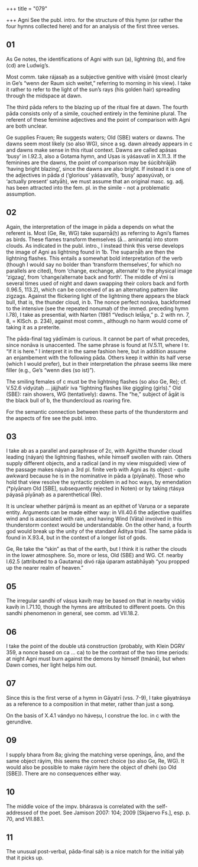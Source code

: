 +++
title = "079"

+++
Agni See the publ. intro. for the structure of this hymn (or rather the four hymns collected here) and for an analysis of the first three verses.


## 01
As Ge notes, the identifications of Agni with sun (a), lightning (b), and fire (cd) are Ludwig’s.

Most comm. take rájasaḥ as a subjective genitive with visāré (most clearly in Ge’s “wenn der Raum sich weitet,” referring to morning in his view). I take it rather to refer to the light of the sun’s rays (his golden hair) spreading through the midspace at dawn.

The third pāda refers to the blazing up of the ritual fire at dawn. The fourth pāda consists only of a simile, couched entirely in the feminine plural. The referent of these feminine adjectives and the point of comparison with Agni are both unclear.

Ge supplies Frauen; Re suggests waters; Old (SBE) waters or dawns. The dawns seem most likely (so also WG), since a sg. dawn already appears in c and dawns make sense in this ritual context. Dawns are called apásas ‘busy’ in I.92.3, also a Gotama hymn, and Uṣas is yáśasvatī in X.11.3. If the feminines are the dawns, the point of comparison may be śúcibhrājāḥ ‘having bright blazing’, since the dawns are also bright. If instead it is one of the adjectives in pāda d (‘glorious’ yáśasvatīḥ, ‘busy’ apasyúvaḥ, or ‘actually present’ satyā́ḥ), we must assume that an original masc. sg. adj. has been attracted into the fem. pl. in the simile - not a problematic assumption.


## 02
Again, the interpretation of the image in pāda a depends on what the referent is. Most (Ge, Re, WG) take suparṇā́(ḥ) as referring to Agni’s flames as birds. These flames transform themselves (ā́… aminanta) into storm clouds. As indicated in the publ. intro., I instead think this verse develops the image of Agni as lightning found in 1b. The suparṇā́ḥ are then the lightning flashes. This entails a somewhat bold interpretation of the verb (though I would say no bolder than ‘transform themselves’, for which no parallels are cited), from ‘change, exchange, alternate’ to the physical image ‘zigzag’, from ‘change/alternate back and forth’. The middle of √mī is several times used of night and dawn swapping their colors back and forth (I.96.5, 113.2), which can be conceived of as an alternating pattern like zigzags. Against the flickering light of the lightning there appears the black bull, that is, the thunder cloud, in b. The nonce perfect nonāva, backformed to the intensive (see the repeated nonumaḥ of the immed. preceding hymn I.78), I take as presential, with Narten (1981 “Vedisch lelā́ya,” p. 2 with nn. 7, 8, = KlSch. p. 234), against most comm., although no harm would come of taking it as a preterite.

The pāda-final tag yádīmám is curious. It cannot be part of what precedes, since nonāva is unaccented. The same phrase is found at IV.5.11, where I tr. “if it is here.” I interpret it in the same fashion here, but in addition assume an enjambement with the following pāda. Others keep it within its half verse (which I would prefer), but in their interpretation the phrase seems like mere filler (e.g., Ge’s “wenn dies (so ist)”).

The smiling females of c must be the lightning flashes (so also Ge, Re); cf. V.52.6 vidyútaḥ … jájjhatīr iva “lightning flashes like giggling (girls).” Old (SBE): rain showers, WG (tentatively): dawns. The “he,” subject of ā́gāt is the black bull of b, the thundercloud as roaring fire.

For the semantic connection between these parts of the thunderstorm and the aspects of fire see the publ. intro.


## 03
I take ab as a parallel and paraphrase of 2c, with Agni/the thunder cloud leading (náyan) the lightning flashes, while himself swollen with rain. Others supply different objects, and a radical (and in my view misguided) view of the passage makes náyan a 3rd pl. finite verb with Agni as its object - quite awkward because he is in the nominative in pāda a (píyānaḥ). Those who hold that view resolve the syntactic problem in ad hoc ways, by emendation (*píyānaṃ Old [SBE], subsequently rejected in Noten) or by taking ṛtásya páyasā píyānaḥ as a parenthetical (Re).

It is unclear whether párijmā is meant as an epithet of Varuṇa or a separate entity. Arguments can be made either way: in VII.40.6 the adjective qualifies wind and is associated with rain, and having Wind (Vāta) involved in this thunderstorm context would be understandable. On the other hand, a fourth god would break up the unity of the standard Āditya triad. The same pāda is found in X.93.4, but in the context of a longer list of gods.

Ge, Re take the “skin” as that of the earth, but I think it is rather the clouds in the lower atmosphere. So, more or less, Old (SBE) and WG. Cf. nearby I.62.5 (attributed to a Gautama) divó rája úparam astabhāyaḥ “you propped up the nearer realm of heaven.”


## 05
The irregular sandhi of váṣuṣ kavíḥ may be based on that in nearby vidúṣ kavíḥ in I.71.10, though the hymns are attributed to different poets. On this sandhi phenomenon in general, see comm. ad VII.18.2.


## 06
I take the point of the double utá construction (probably, with Klein DGRV 359, a nonce based on ca … ca) to be the contrast of the two time periods: at night Agni must burn against the demons by himself (tmánā), but when Dawn comes, her light helps him out.

## 07
Since this is the first verse of a hymn in Gāyatrī (vss. 7-9), I take gāyatrásya as a reference to a composition in that meter, rather than just a song.

On the basis of X.4.1 vándyo no háveṣu, I construe the loc. in c with the gerundive.


## 09
I supply bhara from 8a; giving the matching verse openings, ā́no, and the same object ráyim, this seems the correct choice (so also Ge, Re, WG). It would also be possible to make ráyim here the object of dhehi (so Old [SBE]). There are no consequences either way.


## 10
The middle voice of the impv. bhárasva is correlated with the self-addressed of the poet. See Jamison 2007: 104; 2009 [Skjaervo Fs.], esp. p. 70, and VII.88.1.


## 11
The unusual post-verbal, pāda-final sáḥ is a nice match for the initial yáḥ that it picks up.
